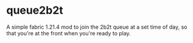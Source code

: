# queue2b2t
A simple fabric 1.21.4 mod to join the 2b2t queue at a set time of day, so that you're at the front when you're ready to play.
